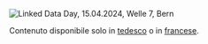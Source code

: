 ![Linked Data Day, 15.04.2024, Welle 7, Bern](/static-assets/img/linked-data-day-2024.jpg)

Contenuto disponibile solo in [tedesco](?lang=de) o in [francese](?lang=fr).

